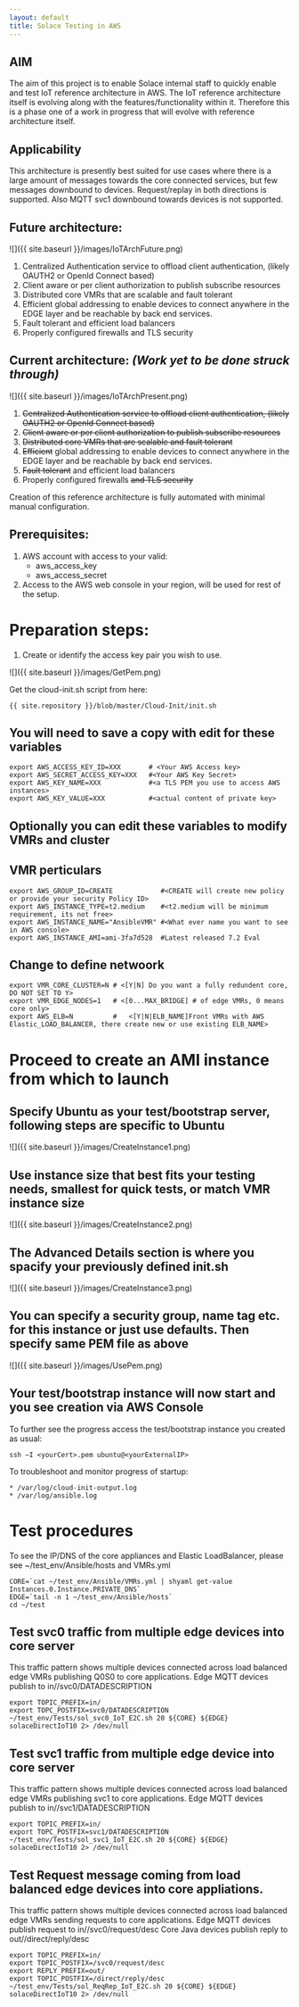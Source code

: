 ```yaml
---
layout: default
title: Solace Testing in AWS
---
```


## AIM
The aim of this project is to enable Solace internal staff to quickly enable and test IoT reference architecture in AWS.
The IoT reference architecture itself is evolving along with the features/functionality within it.  Therefore this is a phase one of a work in progress that will evolve with reference architecture itself.

## Applicability
This architecture is presently best suited for use cases where there is a large amount of messages towards the core connected services, but few messages downbound to devices.  Request/replay in both directions is supported.
Also MQTT svc1 downbound towards devices is not supported.

## Future architecture:
![]({{ site.baseurl }}/images/IoTArchFuture.png)

1.	Centralized Authentication service to offload client authentication, (likely OAUTH2 or OpenId Connect based)
2.	Client aware or per client authorization to publish subscribe resources
3.	Distributed core VMRs that are scalable and fault tolerant
4.	Efficient global addressing to enable devices to connect anywhere in the EDGE layer and be reachable by back end services.
5.	Fault tolerant and efficient load balancers
6.	Properly configured firewalls and TLS security

## Current architecture: *(Work yet to be done struck through)*
![]({{ site.baseurl }}/images/IoTArchPresent.png)

1.  ~~Centralized Authentication service to offload client authentication, (likely OAUTH2 or OpenId Connect based)~~
2.	~~Client aware or per client authorization to publish subscribe resources~~
3.	~~Distributed core VMRs that are scalable and fault tolerant~~
4.	~~Efficient~~ global addressing to enable devices to connect anywhere in the EDGE layer and be reachable by back end services.
5.	~~Fault tolerant~~ and efficient load balancers
6.	Properly configured firewalls ~~and TLS security~~

Creation of this reference architecture is fully automated with minimal manual configuration.

## Prerequisites:
1.	AWS account with access to your valid:
    *	aws_access_key
    *	aws_access_secret
2.	Access to the AWS web console in your region, will be used for rest of the setup.

# Preparation steps:
1.  Create or identify the access key pair you wish to use.

![]({{ site.baseurl }}/images/GetPem.png)

Get the cloud-init.sh script from here:

    {{ site.repository }}/blob/master/Cloud-Init/init.sh

## You will need to save a copy with edit for these variables

```
export AWS_ACCESS_KEY_ID=XXX       # <Your AWS Access key>
export AWS_SECRET_ACCESS_KEY=XXX   #<Your AWS Key Secret>
export AWS_KEY_NAME=XXX            #<a TLS PEM you use to access AWS instances>
export AWS_KEY_VALUE=XXX           #<actual content of private key>
```

## Optionally you can edit these variables to modify VMRs and cluster

## VMR perticulars

```
export AWS_GROUP_ID=CREATE            #<CREATE will create new policy or provide your security Policy ID>
export AWS_INSTANCE_TYPE=t2.medium    #<t2.medium will be minimum requirement, its not free>
export AWS_INSTANCE_NAME="AnsibleVMR" #<What ever name you want to see in AWS console>
export AWS_INSTANCE_AMI=ami-3fa7d528  #Latest released 7.2 Eval
```

## Change to define netwoork

```
export VMR_CORE_CLUSTER=N # <[Y|N] Do you want a fully redundent core, DO NOT SET TO Y>
export VMR_EDGE_NODES=1   # <[0...MAX_BRIDGE] # of edge VMRs, 0 means core only>
export AWS_ELB=N          #   <[Y|N|ELB_NAME]Front VMRs with AWS Elastic_LOAD_BALANCER, there create new or use existing ELB_NAME>
```

# Proceed to create an AMI instance from which to launch 

## Specify Ubuntu as your test/bootstrap server, following steps are specific to Ubuntu

![]({{ site.baseurl }}/images/CreateInstance1.png)

## Use instance size that best fits your testing needs, smallest for quick tests, or match VMR instance size

![]({{ site.baseurl }}/images/CreateInstance2.png)

## The Advanced Details section is where you spacify your previously defined init.sh

![]({{ site.baseurl }}/images/CreateInstance3.png)

## You can specify a security group, name tag etc. for this instance or just use defaults. Then specify same PEM file as above

![]({{ site.baseurl }}/images/UsePem.png)

## Your test/bootstrap instance will now start and you see creation via AWS Console

To further see the progress access the test/bootstrap instance you created as usual:

```ssh –I <yourCert>.pem ubuntu@<yourExternalIP>```

To troubleshoot and monitor progress of startup:

    * /var/log/cloud-init-output.log
    * /var/log/ansible.log

# Test procedures

To see the IP/DNS of the core appliances and Elastic LoadBalancer, please see ~/test_env/Ansible/hosts and VMRs.yml

```
CORE=`cat ~/test_env/Ansible/VMRs.yml | shyaml get-value Instances.0.Instance.PRIVATE_DNS`
EDGE=`tail -n 1 ~/test_env/Ansible/hosts`
cd ~/test
```

## Test svc0 traffic from multiple edge devices into core server

This traffic pattern shows multiple devices connected across load balanced edge VMRs publishing Q0S0 to core applications.
Edge MQTT devices publish to in/<deviceId>/svc0/DATADESCRIPTION

```
export TOPIC_PREFIX=in/
export TOPC_POSTFIX=svc0/DATADESCRIPTION
~/test_env/Tests/sol_svc0_IoT_E2C.sh 20 ${CORE} ${EDGE} solaceDirectIoT10 2> /dev/null
```

## Test svc1 traffic from multiple edge device into core server

This traffic pattern shows multiple devices connected across load balanced edge VMRs publishing svc1 to core applications.
Edge MQTT devices publish to in/<deviceId>/svc1/DATADESCRIPTION

```
export TOPIC_PREFIX=in/
export TOPC_POSTFIX=svc1/DATADESCRIPTION
~/test_env/Tests/sol_svc1_IoT_E2C.sh 20 ${CORE} ${EDGE} solaceDirectIoT10 2> /dev/null
```

## Test Request message coming from load balanced edge devices into core appliations.

This traffic pattern shows multiple devices connected across load balanced edge VMRs sending requests to core applications.
Edge MQTT devices publish request to in/<deviceId>/svc0/request/desc
Core Java devices publish reply to out/<deviceId>/direct/reply/desc

```
export TOPIC_PREFIX=in/
export TOPIC_POSTFIX=/svc0/request/desc
export REPLY_PREFIX=out/
export TOPIC_POSTFIX=/direct/reply/desc
~/test_env/Tests/sol_ReqRep_IoT_E2C.sh 20 ${CORE} ${EDGE} solaceDirectIoT10 2> /dev/null
```
